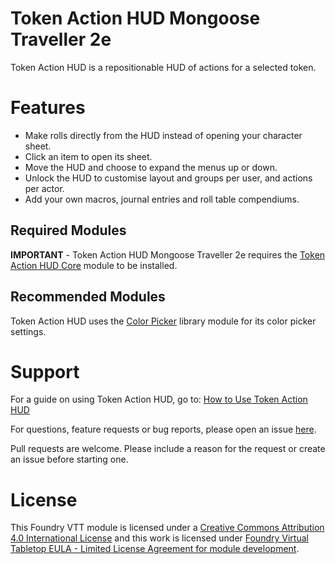 # Token Action HUD Mongoose Traveller 2e

Token Action HUD is a repositionable HUD of actions for a selected token.

# Features

- Make rolls directly from the HUD instead of opening your character sheet.
- Click an item to open its sheet.
- Move the HUD and choose to expand the menus up or down.
- Unlock the HUD to customise layout and groups per user, and actions per actor.
- Add your own macros, journal entries and roll table compendiums.

## Required Modules

**IMPORTANT** - Token Action HUD Mongoose Traveller 2e requires the [Token Action HUD Core](https://foundryvtt.com/packages/token-action-hud-core) module to be installed.

## Recommended Modules

Token Action HUD uses the [Color Picker](https://foundryvtt.com/packages/color-picker) library module for its color picker settings.

# Support

For a guide on using Token Action HUD, go to: [How to Use Token Action HUD](https://github.com/Larkinabout/fvtt-token-action-hud-core/wiki/How-to-Use-Token-Action-HUD)

For questions, feature requests or bug reports, please open an issue [here]().

Pull requests are welcome. Please include a reason for the request or create an issue before starting one.

# License

This Foundry VTT module is licensed under a [Creative Commons Attribution 4.0 International License](https://creativecommons.org/licenses/by/4.0/) and this work is licensed under [Foundry Virtual Tabletop EULA - Limited License Agreement for module development](https://foundryvtt.com/article/license/).
